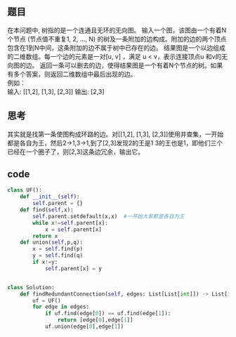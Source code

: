 ## 题目
在本问题中, 树指的是一个连通且无环的无向图。
输入一个图，该图由一个有着N个节点 (节点值不重复1, 2, ..., N) 的树及一条附加的边构成。附加的边的两个顶点包含在1到N中间，这条附加的边不属于树中已存在的边。
结果图是一个以边组成的二维数组。每一个边的元素是一对[u, v] ，满足 u < v，表示连接顶点u 和v的无向图的边。
返回一条可以删去的边，使得结果图是一个有着N个节点的树。如果有多个答案，则返回二维数组中最后出现的边。<br/>
例如：<br/>
输入: [[1,2], [1,3], [2,3]] 输出: [2,3]

## 思考
其实就是找第一条使图构成环路的边。对[[1,2], [1,3], [2,3]]使用并查集，一开始都是各自为王，然后2->1,3->1,到了[2,3]发现2的王是1 3的王也是1，即他们三个已经在一个圈子了，则[2,3]这条边冗余，输出它。

## code
```Python
class UF():
    def __init__(self):
        self.parent = {}
    def find(self,x):
        self.parent.setdefault(x,x)  #一开始大家都是各自为王
        while x!=self.parent[x]:
            x = self.parent[x]
        return x
    def union(self,p,q):
        x = self.find(p)
        y = self.find(q)
        if x!=y:
            self.parent[x] = y


class Solution:
    def findRedundantConnection(self, edges: List[List[int]]) -> List[int]:
        uf = UF()
        for edge in edges:
            if uf.find(edge[0]) == uf.find(edge[1]):
                return [edge[0],edge[1]]
            uf.union(edge[0],edge[1])
```

